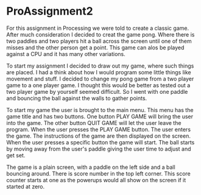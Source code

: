 # ProAssignment2
For this assignment in Processing we were told to create a classic game. After much consideration I decided to creat the game pong. Where there is two paddles and two players hit a ball across the screen until one of them misses and the other person get a point.
 This game can alos be played against a CPU and it has many other variations.

To start my assignment I decided to draw out my game, where such things are placed. I had a think about how I  would program some little things like movement and stuff. I decided to change my pong game from a two player game to a one player game. I thought this would be better as tested out a two player game by yourself seemed difficult. So I went with one paddle and bouncing the ball against the walls to gather points.

To start my game the user is brought to the main menu. This menu has the game title and has two buttons. One button PLAY GAME will bring the user into the game. The other button QUIT GAME will let the user leave the program. When the user presses the PLAY GAME button. The user enters the game. The instructions of the game are then displayed on the screen. When the user presses a specific button the game will start. The ball starts by moving away from the user's paddle giving the user time to adjust and get set.

The game is a plain screen, with a paddle on the left side and a ball bouncing around. There is score number in the top left corner. This score counter starts at one as the powerups would all show on the screen if it started at zero.
